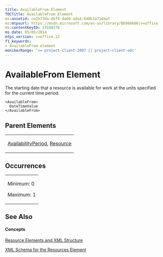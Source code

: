 ```yaml
---
title: AvailableFrom Element
TOCTitle: AvailableFrom Element
ms:assetid: ca2b73da-dbf4-4a60-ada4-848b1a71daaf
ms:mtpsurl: https://msdn.microsoft.com/en-us/library/Bb968686(v=office.12)
ms:contentKeyID: 13188376
ms.date: 05/05/2014
mtps_version: v=office.12
f1_keywords:
- AvailableFrom element
monikerRange: '>= project-client-2007 || project-client-odc'
---
```


# AvailableFrom Element




The starting date that a resource is available for work at the units specified for the current time period.

    <AvailableFrom>
      DateTimeValue
    </AvailableFrom>

## Parent Elements

<table>
<colgroup>
<col style="width: 100%" />
</colgroup>
<tbody>
<tr class="odd">
<td><p><a href="availabilityperiod-element.md">AvailabilityPeriod</a>, <a href="resource-element.md">Resource</a></p></td>
</tr>
</tbody>
</table>

## Occurrences

<table>
<colgroup>
<col style="width: 100%" />
</colgroup>
<tbody>
<tr class="odd">
<td><p>Minimum: 0</p>
<p>Maximum: 1</p></td>
</tr>
</tbody>
</table>

## See Also

#### Concepts

[Resource Elements and XML Structure](resource-elements-and-xml-structure.md)

[XML Schema for the Resources Element](xml-schema-for-the-resources-element.md)

